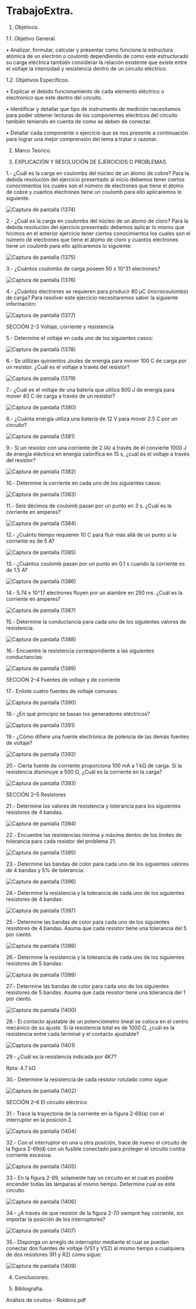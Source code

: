 # TrabajoExtra.

1. Objetivos.

1.1. Objetivo General.

•	Analizar, formular, calcular y presentar como funciona la estructura atómica de un electrón o coulomb dependiendo de como este estructurado su carga eléctrica también considerar la relación existente que existe entre el voltaje la intensidad y resistencia dentro de un circuito eléctrico.

1.2. Objetivos Especificos.

•	Explicar el debido funcionamiento de cada elemento eléctrico o electrónico que este dentro del circuito. 

•	Identificar y detallar que tipo de instrumento de medición necesitamos para poder obtener lecturas de los componentes eléctricos del circuito también teniendo en cuenta de como se deben de conectar.

•	Detallar cada componente o ejercicio que se nos presente a continuación para lograr una mejor comprensión del tema a tratar o razonar.

2. Marco Teorico.

3. EXPLICACIÓN Y RESOLUCIÓN DE EJERCICIOS O PROBLEMAS.

1.- ¿Cuál es la carga en coulombs del núcleo de un átomo de cobre?
Para la debida resolución del ejercicio presentado al inicio debemos tener ciertos conocimientos los cuales son el número de electrones que tiene el átomo de cobre y cuantos electrones tiene un coulomb para ello aplicaremos lo siguiente:

![Captura de pantalla (1374)](https://user-images.githubusercontent.com/85144847/123495397-2765a080-d5e9-11eb-957d-8cc504369878.png)

2.- ¿Cuál es la carga en coulombs del núcleo de un átomo de cloro?
Para la debida resolución del ejercicio presentado debemos aplicar lo mismo que hicimos en el anterior ejercicio tener ciertos conocimientos los cuales son el número de electrones que tiene el átomo de cloro y cuantos electrones tiene un coulomb para ello aplicaremos lo siguiente:

![Captura de pantalla (1375)](https://user-images.githubusercontent.com/85144847/123495517-afe44100-d5e9-11eb-8692-ffe359c5e6d1.png)

3.- ¿Cuántos coulombs de carga poseen 50 x 10^31 electrones?

![Captura de pantalla (1376)](https://user-images.githubusercontent.com/85144847/123495541-bd99c680-d5e9-11eb-9d6b-e6619de143dd.png)

4.- ¿Cuántos electrones se requieren para producir 80 μC (microcoulombs) de carga?
Para resolver este ejercicio necesitaremos saber la siguiente información:

![Captura de pantalla (1377)](https://user-images.githubusercontent.com/85144847/123495617-1701f580-d5ea-11eb-836b-646396768577.png)

SECCIÓN 2-3 Voltaje, corriente y resistencia

5.- Determine el voltaje en cada uno de los siguientes casos:

![Captura de pantalla (1378)](https://user-images.githubusercontent.com/85144847/123495761-9a234b80-d5ea-11eb-924d-4106651e915a.png)

6.- Se utilizan quinientos Joules de energía para mover 100 C de carga por un resistor. ¿Cuál es el voltaje a través del resistor?

![Captura de pantalla (1379)](https://user-images.githubusercontent.com/85144847/123495829-ed959980-d5ea-11eb-8ff5-1865ffc8de35.png)

7.- ¿Cuál es el voltaje de una batería que utiliza 800 J de energía para mover 40 C de carga a través de un resistor?

![Captura de pantalla (1380)](https://user-images.githubusercontent.com/85144847/123495847-01d99680-d5eb-11eb-9be6-73eee6d0cb36.png)

8.- ¿Cuánta energía utiliza una batería de 12 V para mover 2.5 C por un circuito?

![Captura de pantalla (1381)](https://user-images.githubusercontent.com/85144847/123495962-672d8780-d5eb-11eb-81fa-76616551abee.png)

9.- Si un resistor con una corriente de 2 (A) a través de él convierte 1000 J de energía eléctrica en energía calorífica en 15 s, ¿cuál es el voltaje a través del resistor?

![Captura de pantalla (1382)](https://user-images.githubusercontent.com/85144847/123496018-a78d0580-d5eb-11eb-9282-5f96f8fa0c18.png)

10.- Determine la corriente en cada uno de los siguientes casos:

![Captura de pantalla (1383)](https://user-images.githubusercontent.com/85144847/123496074-f0dd5500-d5eb-11eb-8f73-44636041d40e.png)

11.- Seis décimos de coulomb pasan por un punto en 3 s. ¿Cuál es la corriente en amperes?

![Captura de pantalla (1384)](https://user-images.githubusercontent.com/85144847/123496176-76610500-d5ec-11eb-8b3b-b1c73cdf8531.png)

12.- ¿Cuánto tiempo requieren 10 C para fluir más allá de un punto si la corriente es de 5 A?

![Captura de pantalla (1385)](https://user-images.githubusercontent.com/85144847/123496199-837df400-d5ec-11eb-96b8-6c108c972273.png)

13.- ¿Cuántos coulomb pasan por un punto en 0.1 s cuando la corriente es de 1.5 A? 

![Captura de pantalla (1386)](https://user-images.githubusercontent.com/85144847/123496219-91cc1000-d5ec-11eb-8dd3-b6c6562606b4.png)

14.- 5.74 x 10^17  electrones fluyen por un alambre en 250 ms. ¿Cuál es la corriente en amperes?

![Captura de pantalla (1387)](https://user-images.githubusercontent.com/85144847/123496303-069f4a00-d5ed-11eb-9804-f699691fcb7a.png)

15.- Determine la conductancia para cada uno de los siguientes valores de resistencia:

![Captura de pantalla (1388)](https://user-images.githubusercontent.com/85144847/123496388-7ad9ed80-d5ed-11eb-92b0-b40687e75b2b.png)

16.- Encuentre la resistencia correspondiente a las siguientes conductancias:

![Captura de pantalla (1389)](https://user-images.githubusercontent.com/85144847/123496448-c12f4c80-d5ed-11eb-9a35-a23a9a62f372.png)

SECCIÓN 2–4 Fuentes de voltaje y de corriente

17.- Enliste cuatro fuentes de voltaje comunes.

![Captura de pantalla (1390)](https://user-images.githubusercontent.com/85144847/123496524-19664e80-d5ee-11eb-9e87-6208450eccb7.png)

18.- ¿En qué principio se basan los generadores eléctricos?

![Captura de pantalla (1391)](https://user-images.githubusercontent.com/85144847/123496576-5c282680-d5ee-11eb-871a-e936826f9d3d.png)

19.- ¿Cómo difiere una fuente electrónica de potencia de las demás fuentes de voltaje?

![Captura de pantalla (1392)](https://user-images.githubusercontent.com/85144847/123496612-91cd0f80-d5ee-11eb-8df1-5e97ed75621c.png)

20.- Cierta fuente de corriente proporciona 100 mA a 1 kΩ de carga. Si la resistencia disminuye a 500 Ω, ¿Cuál es la corriente en la carga?

![Captura de pantalla (1393)](https://user-images.githubusercontent.com/85144847/123496687-ee302f00-d5ee-11eb-8a5b-cdf963ce50c1.png)

SECCIÓN 2–5 Resistores

21.- Determine los valores de resistencia y tolerancia para los siguientes resistores de 4 bandas.

![Captura de pantalla (1394)](https://user-images.githubusercontent.com/85144847/123496777-5f6fe200-d5ef-11eb-9abc-06bb37c8b11e.png)

22.- Encuentre las resistencias mínima y máxima dentro de los límites de tolerancia para cada resistor del problema 21.

![Captura de pantalla (1395)](https://user-images.githubusercontent.com/85144847/123496859-d60cdf80-d5ef-11eb-9ed9-7c122ef48de1.png)

23.- Determine las bandas de color para cada uno de los siguientes valores de 4 bandas y 5% de tolerancia: 

![Captura de pantalla (1396)](https://user-images.githubusercontent.com/85144847/123496934-5e8b8000-d5f0-11eb-8218-d31bbd6d074f.png)

24.- Determine la resistencia y la tolerancia de cada uno de los siguientes resistores de 4 bandas:

![Captura de pantalla (1397)](https://user-images.githubusercontent.com/85144847/123496977-9f839480-d5f0-11eb-9d55-6e582df627b2.png)

25.- Determine las bandas de color para cada uno de los siguientes resistores de 4 bandas. Asuma que cada resistor tiene una tolerancia del 5 por ciento.

![Captura de pantalla (1398)](https://user-images.githubusercontent.com/85144847/123503482-d79ecd80-d618-11eb-9e3a-6c119fc49b12.png)

26.- Determine la resistencia y la tolerancia de cada uno de los siguientes resistores de 5 bandas:

![Captura de pantalla (1399)](https://user-images.githubusercontent.com/85144847/123503509-06b53f00-d619-11eb-916f-6f8aab5a5ad2.png)

27.- Determine las bandas de color para cada uno de los siguientes resistores de 5 bandas. Asuma que cada resistor tiene una tolerancia del 1 por ciento.

![Captura de pantalla (1400)](https://user-images.githubusercontent.com/85144847/123503555-43813600-d619-11eb-9521-53fbb7c50bfe.png)

28.- El contacto ajustable de un potenciómetro lineal se coloca en el centro mecánico de su ajuste. Si la resistencia total es de 1000 Ω, ¿cuál es la resistencia entre cada terminal y el contacto ajustable?

![Captura de pantalla (1401)](https://user-images.githubusercontent.com/85144847/123503593-8a6f2b80-d619-11eb-80a7-979126b75534.png)

29.- ¿Cuál es la resistencia indicada por 4K7?

Rpta: 4.7 kΩ

30.- Determine la resistencia de cada resistor rotulado como sigue:

![Captura de pantalla (1402)](https://user-images.githubusercontent.com/85144847/123503697-29942300-d61a-11eb-9f1f-fd18190ef5d4.png)

SECCIÓN 2–6 El circuito eléctrico

31.-	Trace la trayectoria de la corriente en la figura 2-69(a) con el interruptor en la posición 2.

![Captura de pantalla (1404)](https://user-images.githubusercontent.com/85144847/123503776-a7f0c500-d61a-11eb-8050-baf686a35381.png)

32.- Con el interruptor en una u otra posición, trace de nuevo el circuito de la figura 2-69(d) con un fusible conectado para proteger el circuito contra corriente excesiva.

![Captura de pantalla (1405)](https://user-images.githubusercontent.com/85144847/123503825-04ec7b00-d61b-11eb-837a-2530d1ec7ddc.png)

33.-	En la figura 2-69, solamente hay un circuito en el cual es posible encender todas las lámparas al mismo tiempo. Determine cual es este circuito.

![Captura de pantalla (1406)](https://user-images.githubusercontent.com/85144847/123503863-4e3cca80-d61b-11eb-8133-d3025128ffc1.png)

34.- ¿A través de que resistor de la figura 2-70 siempre hay corriente, sin importar la posición de los interruptores?       

![Captura de pantalla (1407)](https://user-images.githubusercontent.com/85144847/123503918-a2e04580-d61b-11eb-9c3f-91de9962d059.png)

35.- Disponga un arreglo de interruptor mediante el cual se puedan conectar dos fuentes de voltaje (VS1  y VS2)  al mismo tiempo a cualquiera de dos resistores (R1  y R2) como sigue:

![Captura de pantalla (1409)](https://user-images.githubusercontent.com/85144847/123504003-2863f580-d61c-11eb-898d-6d6e5c2b959a.png)







4. Conclusiones.

5. Bibliografia.

Análisis de ciruitos - Robbins.pdf
